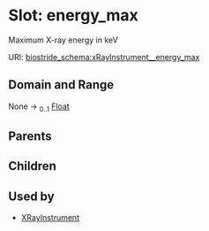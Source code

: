 
# Slot: energy_max

Maximum X-ray energy in keV

URI: [biostride_schema:xRayInstrument__energy_max](https://w3id.org/biostride/schema/xRayInstrument__energy_max)


## Domain and Range

None &#8594;  <sub>0..1</sub> [Float](types/Float.md)

## Parents


## Children


## Used by

 * [XRayInstrument](XRayInstrument.md)
